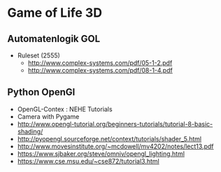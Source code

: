 # Game of Life 3D

## Automatenlogik  GOL

* Ruleset (2555)
    * http://www.complex-systems.com/pdf/05-1-2.pdf
    * http://www.complex-systems.com/pdf/08-1-4.pdf
    
## Python OpenGl

* OpenGL-Contex : NEHE Tutorials 
* Camera with Pygame
* http://www.opengl-tutorial.org/beginners-tutorials/tutorial-8-basic-shading/
* http://pyopengl.sourceforge.net/context/tutorials/shader_5.html
* http://www.movesinstitute.org/~mcdowell/mv4202/notes/lect13.pdf
* https://www.sjbaker.org/steve/omniv/opengl_lighting.html
* https://www.cse.msu.edu/~cse872/tutorial3.html